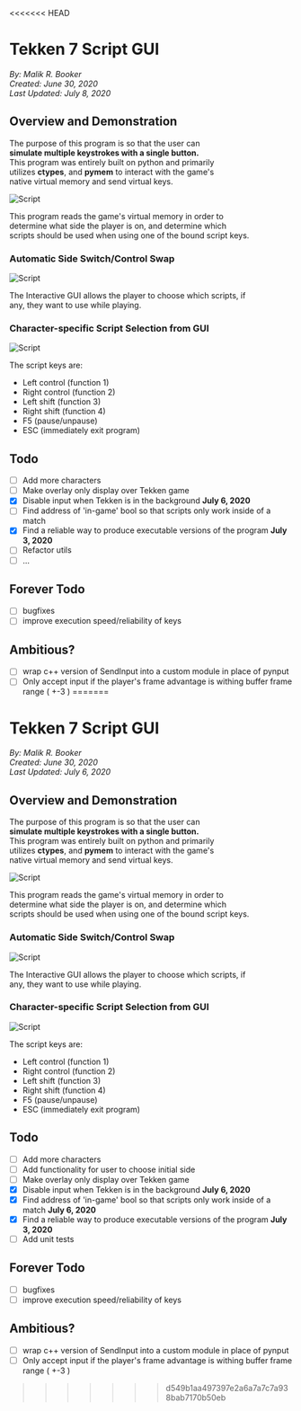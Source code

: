 <<<<<<< HEAD
# Tekken 7 Script GUI
*By: Malik R. Booker  
Created: June 30, 2020  
Last Updated: July 8, 2020*
  
  
## Overview and Demonstration
The purpose of this program is so that the user can  
**simulate multiple keystrokes with a single button.**  
This program was entirely built on python and primarily  
utilizes **ctypes**, and **pymem** to interact with the game's  
native virtual memory and send virtual keys.  

![Script](demo_/overviewdemo.gif)  
  
This program reads the game's virtual memory in order to  
determine what side the player is on, and determine which  
scripts should be used when using one of the bound script keys. 

### Automatic Side Switch/Control Swap
![Script](demo_/SideSwitchDemo.gif)  

The Interactive GUI allows the player to choose which scripts, if  
any, they want to use while playing.
   
### Character-specific Script Selection from GUI
![Script](demo_/GuiDemo.gif)  
  
The script keys are:
- Left control (function 1)
- Right control (function 2)
- Left shift (function 3)
- Right shift (function 4)
- F5 (pause/unpause)
- ESC (immediately exit program)

## Todo
- [ ] Add more characters
- [ ] Make overlay only display over Tekken game
- [x] Disable input when Tekken is in the background **July 6, 2020**
- [ ] Find address of 'in-game' bool so that scripts only work inside of a match
- [x] Find a reliable way to produce executable versions of the program **July 3, 2020**
- [ ] Refactor utils
- [ ] ...

## Forever Todo
- [ ] bugfixes
- [ ] improve execution speed/reliability of keys

## Ambitious?
- [ ] wrap c++ version of SendInput into a custom module in place of pynput
- [ ] Only accept input if the player's frame advantage is withing buffer frame range ( +-3 )
=======
# Tekken 7 Script GUI
*By: Malik R. Booker  
Created: June 30, 2020  
Last Updated: July 6, 2020*
  
  
## Overview and Demonstration
The purpose of this program is so that the user can  
**simulate multiple keystrokes with a single button.**  
This program was entirely built on python and primarily  
utilizes **ctypes**, and **pymem** to interact with the game's  
native virtual memory and send virtual keys.  

![Script](demo_/overviewdemo.gif)  
  
This program reads the game's virtual memory in order to  
determine what side the player is on, and determine which  
scripts should be used when using one of the bound script keys. 

### Automatic Side Switch/Control Swap
![Script](demo_/SideSwitchDemo.gif)  

The Interactive GUI allows the player to choose which scripts, if  
any, they want to use while playing.
   
### Character-specific Script Selection from GUI
![Script](demo_/GuiDemo.gif)  
  
The script keys are:
- Left control (function 1)
- Right control (function 2)
- Left shift (function 3)
- Right shift (function 4)
- F5 (pause/unpause)
- ESC (immediately exit program)

## Todo
- [ ] Add more characters
- [ ] Add functionality for user to choose initial side
- [ ] Make overlay only display over Tekken game
- [x] Disable input when Tekken is in the background **July 6, 2020**
- [x] Find address of 'in-game' bool so that scripts only work inside of a match **July 6, 2020**
- [x] Find a reliable way to produce executable versions of the program **July 3, 2020**
- [ ] Add unit tests

## Forever Todo
- [ ] bugfixes
- [ ] improve execution speed/reliability of keys

## Ambitious?
- [ ] wrap c++ version of SendInput into a custom module in place of pynput
- [ ] Only accept input if the player's frame advantage is withing buffer frame range ( +-3 )
>>>>>>> d549b1aa497397e2a6a7a7c7a938bab7170b50eb
